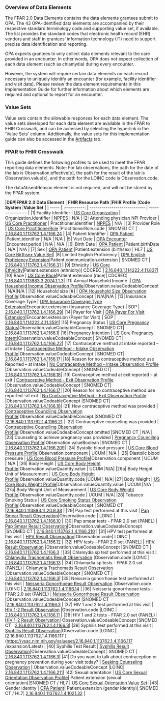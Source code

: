 ### Overview of Data Elements

The FPAR 2.0 Data Elements contains the data elements grantees submit to OPA. The 43 OPA-identified data elements are accompanied by their respective standard terminology code and supporting value set, if available. The list provides the standard codes that electronic health record (EHR) vendors and staff in grantees’ information technology (IT) need to support precise data identification and reporting.

OPA expects grantees to only collect data elements relevant to the care provided in an encounter. In other words, OPA does not expect collection of each data element (such as chlamydia) during every encounter.

However, the system will require certain data elements on each record necessary to uniquely identify an encounter (for example, facility identifier and visit date). Please review the data element requirements in this Implementation Guide for  further information about which elements are required and optional to report for an encounter.

### Value Sets

Value sets contain the allowable responses for each data element. The value sets developed for each data element are available in the FPAR to FHIR Crosswalk, and can be accessed by selecting the hyperlink in the 'Value Sets' column.  Additionally, the value sets for this implementation guide can also be accessed in the [Artifacts](artifacts.html) tab.

### FPAR to FHIR Crosswalk

This guide defines the following profiles to be used to meet the FPAR reporting data elements. Note: For lab observations, the path for the date of the lab is Observation.effective[x], the path for the result of the lab is Observation.value[x], and the path for the LOINC code is Observation.code.

The dataAbsentReason element is not required, and will not be stored by the FPAR system.

<style>
table, th, td 
{
  border: 1px solid Silver; 
  padding: 5px
}
th {
  background: Azure; 
}
</style> 


|**DE#**|**FPAR 2.0 Data Element** | **FHIR Resource Path**                  |**FHIR Profile**   |**Code System**   |**Value Set**   |
| ----- | :----------: | ---------------------------- | ---------------- |
|1| Facility Identifier          | [US Core Organization](http://hl7.org/fhir/us/core/StructureDefinition-us-core-organization.html) | Organization.identifier | [NPPES](https://nppes.cms.hhs.gov/) | N/A |
|2| Attending physician NPI Provider          | [US Core Practitioner](http://hl7.org/fhir/us/core/StructureDefinition-us-core-practitioner.html) | Practitioner.identifier | [NPPES](https://nppes.cms.hhs.gov/) | N/A |
|3| Provider Role          |  [US Core PractitionerRole](http://hl7.org/fhir/us/core/StructureDefinition-us-core-practitionerrole.html) |PractitionerRole.code       | SNOMED CT | [2.16.840.1.113762.1.4.1166.24](https://vsac.nlm.nih.gov/valueset/2.16.840.1.113762.1.4.1166.24/expansion/Latest) |
|4| Patient Identifier          |  [OPA Patient](StructureDefinition-opa-patient.html) |Patient.identifier       | N/A | N/A |
|5| Visit Date        |  [OPA Encounter](StructureDefinition-opa-encounter.html) |Encounter.period | N/A | N/A |
|6| Birth Date        |  [OPA Patient](StructureDefinition-opa-patient.html) |Patient.birthDate | N/A | N/A |
|7| Sex        |  [OPA Patient](StructureDefinition-opa-patient.html) |Patient.extension (birthsex) | HL7 | [US Core Birthsex Value Set](http://hl7.org/fhir/us/core/ValueSet-birthsex.html)|
|8| Limited English Proficiency        |  [OPA English Proficiency Extension](StructureDefinition-english-proficiency.html)|Patient.communication.extension | SNOMED CT | [2.16.840.1.113762.1.4.1166.31](https://vsac.nlm.nih.gov/valueset/2.16.840.1.113762.1.4.1166.31/expansion/Latest) |
|9| Ethnicity        |  [US Core Ethnicity](http://hl7.org/fhir/us/core/StructureDefinition-us-core-ethnicity.html)|Patient.extension (ethnicity)| CDCREC | [2.16.840.1.114222.4.11.837](https://vsac.nlm.nih.gov/valueset/2.16.840.1.114222.4.11.837/expansion/Latest)|
|10| Race        |  [US Core Race](http://hl7.org/fhir/us/core/StructureDefinition-us-core-race.html)|Patient.extension (race)| CDCREC| [2.16.840.1.113883.3.2074.1.1.3](https://vsac.nlm.nih.gov/valueset/2.16.840.1.113883.3.2074.1.1.3/expansion/Latest)|
|11| Annual Household Income         |  [OPA Household Income Observation Profile](StructureDefinition-household-income.html)|Observation.valueCodeableConcept       | N/A|N/A |
|12| Household size [#]        |  [OPA Household Size Observation Profile](StructureDefinition-household-size.html)|Observation.valueCodeableConcept       | N/A|N/A |
|13| Insurance Coverage Type        |  [OPA Insurance Coverage Type Extension](StructureDefinition-insurance-type.html)|Encounter.extension (Insurance Coverage Type) | SOP | [2.16.840.1.113762.1.4.1166.29](https://vsac.nlm.nih.gov/valueset/2.16.840.1.113762.1.4.1166.29/expansion/Latest)|
|14| Payer for Visit        |  [OPA Payer For Visit Extension](StructureDefinition-payer-for-visit.html)|Encounter.extension (Payer for Visit)       | SOP | [2.16.840.1.114222.4.11.3591](https://vsac.nlm.nih.gov/valueset/2.16.840.1.114222.4.11.3591/expansion/Latest)|
|15| Pregnancy Status        |  [US Core Pregnancy Status](http://hl7.org/fhir/us/core/STU6.1/StructureDefinition-us-core-observation-pregnancystatus.html)|Observation.valueCodeableConcept        | SNOMED CT| [2.16.840.1.113762.1.4.1166.1](https://vsac.nlm.nih.gov/valueset/2.16.840.1.113762.1.4.1166.1/expansion/Latest)|
|16| Pregnancy Intention        |  [US Core Pregnancy Intent](http://hl7.org/fhir/us/core/STU6.1/StructureDefinition-us-core-observation-pregnancyintent.html)|Observation.valueCodeableConcept       | SNOMED CT| [2.16.840.1.113762.1.4.1166.22](https://vsac.nlm.nih.gov/valueset/2.16.840.1.113762.1.4.1166.22/expansion/Latest)|
|17| Contraceptive method at intake reported – at intake        |  [Contraceptive Method - Intake Observation Profile](StructureDefinition-contraceptive-method-intake.html)|Observation.valueCodeableConcept       | SNOMED CT| [2.16.840.1.113762.1.4.1166.17](https://vsac.nlm.nih.gov/valueset/2.16.840.1.113762.1.4.1166.17/expansion/Latest)|
|18| Reason for no contraceptive method use Reported – at intake        |  [No Contraceptive Method - Intake Observation Profile](StructureDefinition-no-contraceptive-reason-intake.html) |Observation.valueCodeableConcept       | SNOMED CT| [2.16.840.1.113762.1.4.1166.18](https://vsac.nlm.nih.gov/valueset/2.16.840.1.113762.1.4.1166.18/expansion/Latest)|
|19| Contraceptive method at exit reported – at exit        |  [Contraceptive Method - Exit Observation Profile](StructureDefinition-contraceptive-method-exit.html) |Observation.valueCodeableConcept       | SNOMED CT| [2.16.840.1.113762.1.4.1166.17](https://vsac.nlm.nih.gov/valueset/2.16.840.1.113762.1.4.1166.17/expansion/Latest)|
|20| Reason for no contraceptive method use reported –at exit        |  [No Contraceptive Method - Exit Observation Profile](StructureDefinition-no-contraceptive-reason-exit.html) |Observation.valueCodeableConcept       |SNOMED CT| [2.16.840.1.113762.1.4.1166.18](https://vsac.nlm.nih.gov/valueset/2.16.840.1.113762.1.4.1166.18/expansion/Latest)|
|21| How contraceptive method was provided        |  [Contraceptive Counciling Observation Profile](StructureDefinition-contraceptive-counseling.html)|Observation.valueCodeableConcept       |SNOMED CT |[2.16.840.1.113762.1.4.1166.21](https://vsac.nlm.nih.gov/valueset/2.16.840.1.113762.1.4.1166.21/expansion/Latest) |
|22| Contraceptive counseling was provided        |  [Contraceptive Counciling Observation Profile](StructureDefinition-contraceptive-counseling.html)|Observation.valueCodeableConcept omitted       |SNOMED CT | N/A |
|23| Counseling to achieve pregnancy was provided        |  [Pregnancy Counciling Observation Profile](StructureDefinition-pregnancy-counseling.html)|Observation.valueBoolean       |SNOMED CT | [2.16.840.1.113762.1.4.1166.209](https://vsac.nlm.nih.gov/valueset/2.16.840.1.113762.1.4.1166.209/expansion/Latest)|
|24| Systolic blood pressure        |  [US Core Blood Pressure Profile](http://hl7.org/fhir/us/core/StructureDefinition-us-core-blood-pressure.html)|Observation.component       | UCUM | N/A |
|25| Diastolic blood pressure        | [US Core Blood Pressure Profile](http://hl7.org/fhir/us/core/StructureDefinition-us-core-blood-pressure.html)|Observation.component       |  UCUM | N/A |
|26| Body Height        |  [US Core Body Height Profile](http://hl7.org/fhir/us/core/StructureDefinition-us-core-body-height.html)|Observation.valueQuantity.value       | UCUM |N/A|
|26a| Body Height Unit of Measurement        |  [US Core Body Height Profile](http://hl7.org/fhir/us/core/StructureDefinition-us-core-body-height.html)|Observation.valueQuantity.code       |UCUM | N/A|
|27| Body Weight        |  [US Core Body Weight Profile](http://hl7.org/fhir/us/core/StructureDefinition-us-core-body-weight.html)|Observation.valueQuantity.value       | UCUM |N/A |
|27a| Body Weight Unit of Measurement        | [US Core Body Weight Profile](http://hl7.org/fhir/us/core/StructureDefinition-us-core-body-weight.html)|Observation.valueQuantity.code       |  UCUM | N/A|
|28| Tobacco Smoking Status        |  [US Core Smoking Status Observation Profile](http://hl7.org/fhir/us/core/StructureDefinition-us-core-smokingstatus.html)|Observation.valueCodeableConcept       | SNOMED CT |[2.16.840.1.113883.11.20.9.38](https://vsac.nlm.nih.gov/valueset/2.16.840.1.113883.11.20.9.38/expansion/Latest) |
|29| Pap test performed at this visit        |  [Pap Smear Result Observation](StructureDefinition-pap-smear-result.html)|Observation.code | LOINC | [2.16.840.1.113762.1.4.1166.10](https://vsac.nlm.nih.gov/valueset/2.16.840.1.113762.1.4.1166.10/expansion/Latest) |
|30| Pap smear tests - FPAR 2.0 set (PANEL)        |  [Pap Smear Result Observation](StructureDefinition-pap-smear-result.html)|Observation.valueCodeableConcept       |SNOMED CT  | [2.16.840.1.113762.1.4.1166.210](https://vsac.nlm.nih.gov/valueset/2.16.840.1.113762.1.4.1166.210/expansion/Latest) |
|31| HPV test performed at this visit |  [HPV Result Observation](StructureDefinition-hpv-result.html)|Observation.code| LOINC | [2.16.840.1.113762.1.4.1166.12](https://vsac.nlm.nih.gov/valueset/2.16.840.1.113762.1.4.1166.12/expansion/Latest) |
|32| HPV tests - FPAR 2.0 set (PANEL) | [HPV Result Observation](StructureDefinition-hpv-result.html) |Observation.valueCodeableConcept       |SNOMED CT  | [2.16.840.1.113762.1.4.1166.3](https://vsac.nlm.nih.gov/valueset/2.16.840.1.113762.1.4.1166.3/expansion/Latest) |
|33| Chlamydia sp test performed at this visit | [Chlamydia Trachomatis Result Observation](StructureDefinition-chlamydia-result.html) |Observation.code |LOINC | [2.16.840.1.113762.1.4.1166.13](https://vsac.nlm.nih.gov/valueset/2.16.840.1.113762.1.4.1166.13/expansion/Latest) |
|34| Chlamydia sp tests - FPAR 2.0 set (PANEL) | [Chlamydia Trachomatis Result Observation](StructureDefinition-chlamydia-result.html) |Observation.valueCodeableConcept  | SNOMED CT | [2.16.840.1.113762.1.4.1166.3](https://vsac.nlm.nih.gov/valueset/2.16.840.1.113762.1.4.1166.3/expansion/Latest)|
|35| Neisseria gonorrhoeae test performed at this visit | [Neisseria Gonorrhoeae Result Observation](StructureDefinition-neisseria-gonorrhoeae-result.html) |Observation.code  |LOINC | [2.16.840.1.113762.1.4.1166.14](https://vsac.nlm.nih.gov/valueset/2.16.840.1.113762.1.4.1166.14/expansion/Latest) |
|36| Neisseria gonorrhoeae tests - FPAR 2.0 set (PANEL) | [Neisseria Gonorrhoeae Result Observation](StructureDefinition-neisseria-gonorrhoeae-result.html) |Observation.valueCodeableConcept  |SNOMED CT |[2.16.840.1.113762.1.4.1166.3](https://vsac.nlm.nih.gov/valueset/2.16.840.1.113762.1.4.1166.3/expansion/Latest) |
|37| HIV 1 and 2 test performed at this visit | [HIV 1-2 Result Observation](StructureDefinition-hiv-1-2-result.html) |Observation.code |LOINC | [2.16.840.1.113762.1.4.1166.11](https://vsac.nlm.nih.gov/valueset/2.16.840.1.113762.1.4.1166.11/expansion/Latest) |
|38| HIV 1 and 2 tests - FPAR 2.0 set (PANEL) |  [HIV 1-2 Result Observation](StructureDefinition-hiv-1-2-result.html)| Observation.valueCodeableConcept  |SNOMED CT | [2.16.840.1.113762.1.4.1166.3](https://vsac.nlm.nih.gov/valueset/2.16.840.1.113762.1.4.1166.3/expansion/Latest)|
|39| Syphilis test performed at this visit |  [Syphilis Result Observation](StructureDefinition-syphilis-result.html)|Observation.code |LOINC | [2.16.840.1.113762.1.4.1166.117 ](https://vsac.nlm.nih.gov/valueset/2.16.840.1.113762.1.4.1166.117 /expansion/Latest) |
|40| Syphilis Test Result |  [Syphilis Result Observation](StructureDefinition-syphilis-result.html)|Observation.valueCodeableConcept  | SNOMED CT | [2.16.840.1.113762.1.4.1166.3](https://vsac.nlm.nih.gov/valueset/2.16.840.1.113762.1.4.1166.3/expansion/Latest)|
|41| Do you want to talk about contraception or pregnancy prevention during your visit today? | [Seeking Counseling Observation](StructureDefinition-seeking-counseling.html) | Observation.valueCodeableConcept |LOINC| [2.16.840.1.113762.1.4.1166.211](https://vsac.nlm.nih.gov/valueset/2.16.840.1.113762.1.4.1166.211/expansion/Latest)|
|42| Sexual orientation |  [US Core Sexual Orientation Observation Profile](http://hl7.org/fhir/us/core/StructureDefinition-us-core-observation-sexual-orientation.html)| Patient.extension (sexual orientation)|SNOMED CT / HL7 | [US Core Sexual Orientation Value Set](http://hl7.org/fhir/us/core/ValueSet-us-core-sexual-orientation.html)|
|43| Gender identity |  [OPA Patient](StructureDefinition-opa-patient.html)| Patient.extension (gender identity)| SNOMED CT / HL7| [2.16.840.1.113762.1.4.1021.32](https://vsac.nlm.nih.gov/valueset/2.16.840.1.113762.1.4.1021.32/expansion) |